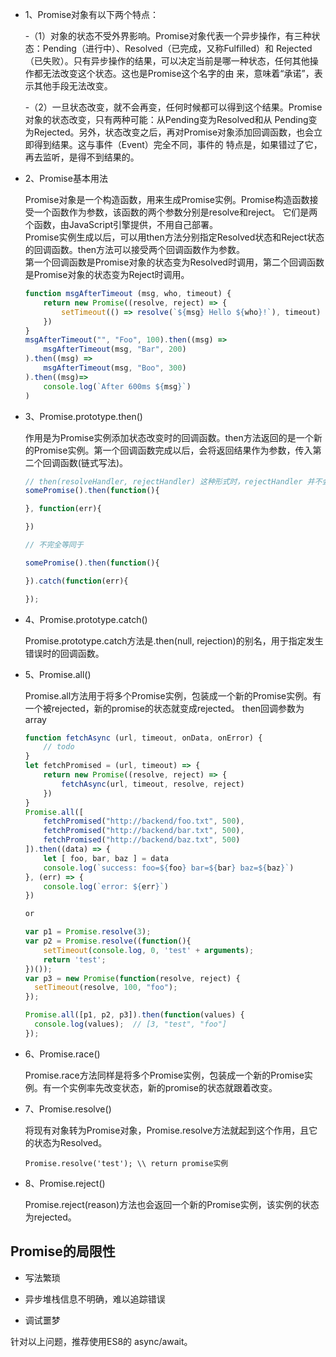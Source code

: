 * 1、Promise对象有以下两个特点：  

  -（1）对象的状态不受外界影响。Promise对象代表一个异步操作，有三种状态：Pending（进行中）、Resolved（已完成，又称Fulfilled）和
  Rejected（已失败）。只有异步操作的结果，可以决定当前是哪一种状态，任何其他操作都无法改变这个状态。这也是Promise这个名字的由
  来，意味着“承诺”，表示其他手段无法改变。  

  -（2）一旦状态改变，就不会再变，任何时候都可以得到这个结果。Promise对象的状态改变，只有两种可能：从Pending变为Resolved和从
  Pending变为Rejected。另外，状态改变之后，再对Promise对象添加回调函数，也会立即得到结果。这与事件（Event）完全不同，事件的
  特点是，如果错过了它，再去监听，是得不到结果的。

* 2、Promise基本用法  

  Promise对象是一个构造函数，用来生成Promise实例。Promise构造函数接受一个函数作为参数，该函数的两个参数分别是resolve和reject。
  它们是两个函数，由JavaScript引擎提供，不用自己部署。  
  Promise实例生成以后，可以用then方法分别指定Resolved状态和Reject状态的回调函数。then方法可以接受两个回调函数作为参数。  
  第一个回调函数是Promise对象的状态变为Resolved时调用，第二个回调函数是Promise对象的状态变为Reject时调用。  
  
  ```js
  function msgAfterTimeout (msg, who, timeout) {
      return new Promise((resolve, reject) => {
          setTimeout(() => resolve(`${msg} Hello ${who}!`), timeout)
      })
  }
  msgAfterTimeout("", "Foo", 100).then((msg) =>
      msgAfterTimeout(msg, "Bar", 200)
  ).then((msg) =>
      msgAfterTimeout(msg, "Boo", 300)
  ).then((msg)=>
      console.log(`After 600ms ${msg}`)
  )
  ```

* 3、Promise.prototype.then()  

  作用是为Promise实例添加状态改变时的回调函数。then方法返回的是一个新的Promise实例。第一个回调函数完成以后，会将返回结果作为参数，传入第二个回调函数(链式写法)。  

  ```js
  // then(resolveHandler, rejectHandler) 这种形式时，rejectHandler 并不会捕获由 resolveHandler 引发的异常。而catch(errorHandler) 这种形式可以处理到所有异常。
  somePromise().then(function(){

  }, function(err){

  })

  // 不完全等同于

  somePromise().then(function(){

  }).catch(function(err){

  });
  ```

* 4、Promise.prototype.catch()  

  Promise.prototype.catch方法是.then(null, rejection)的别名，用于指定发生错误时的回调函数。  

* 5、Promise.all()  

  Promise.all方法用于将多个Promise实例，包装成一个新的Promise实例。有一个被rejected，新的promise的状态就变成rejected。 then回调参数为array

    ```js
    function fetchAsync (url, timeout, onData, onError) {
        // todo
    }
    let fetchPromised = (url, timeout) => {
        return new Promise((resolve, reject) => {
            fetchAsync(url, timeout, resolve, reject)
        })
    }
    Promise.all([
        fetchPromised("http://backend/foo.txt", 500),
        fetchPromised("http://backend/bar.txt", 500),
        fetchPromised("http://backend/baz.txt", 500)
    ]).then((data) => {
        let [ foo, bar, baz ] = data
        console.log(`success: foo=${foo} bar=${bar} baz=${baz}`)
    }, (err) => {
        console.log(`error: ${err}`)
    })

    or

    var p1 = Promise.resolve(3);
    var p2 = Promise.resolve((function(){
    	setTimeout(console.log, 0, 'test' + arguments);
    	return 'test';
    })());
    var p3 = new Promise(function(resolve, reject) {
      setTimeout(resolve, 100, "foo");
    });

    Promise.all([p1, p2, p3]).then(function(values) {
      console.log(values);  // [3, "test", "foo"]
    });
    ```

* 6、Promise.race()  

  Promise.race方法同样是将多个Promise实例，包装成一个新的Promise实例。有一个实例率先改变状态，新的promise的状态就跟着改变。

* 7、Promise.resolve()  

  将现有对象转为Promise对象，Promise.resolve方法就起到这个作用，且它的状态为Resolved。

  `Promise.resolve('test'); \\ return promise实例`

* 8、Promise.reject()  

  Promise.reject(reason)方法也会返回一个新的Promise实例，该实例的状态为rejected。

## Promise的局限性

* 写法繁琐

* 异步堆栈信息不明确，难以追踪错误

* 调试噩梦

针对以上问题，推荐使用ES8的 async/await。

